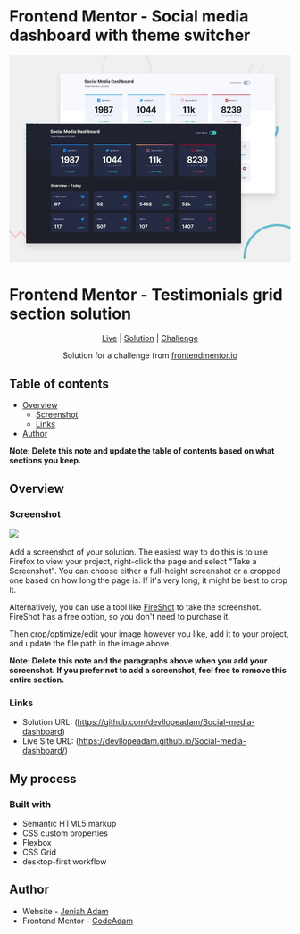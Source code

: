 # Frontend Mentor - Social media dashboard with theme switcher

![Design preview for the Social media dashboard with theme switcher coding challenge](./design/desktop-preview.jpg)

# Frontend Mentor - Testimonials grid section solution

<div align="center">

[Live](https://devllopeadam.github.io/Social-media-dashboard/)
| [Solution](https://github.com/devllopeadam/Social-media-dashboard)
| [Challenge](https://www.frontendmentor.io/challenges/social-media-dashboard-with-theme-switcher-6oY8ozp_H)

Solution for a challenge from [frontendmentor.io](https://www.frontendmentor.io/challenges/testimonials-grid-section-Nnw6J7Un7J)

</div>

## Table of contents

- [Overview](#overview)
  - [Screenshot](#screenshot)
  - [Links](#links)
- [Author](#author)

**Note: Delete this note and update the table of contents based on what sections you keep.**

## Overview

### Screenshot

![](../social-media-dashboard-with-theme-switcher-master/design/desktop-preview.jpg)

Add a screenshot of your solution. The easiest way to do this is to use Firefox to view your project, right-click the page and select "Take a Screenshot". You can choose either a full-height screenshot or a cropped one based on how long the page is. If it's very long, it might be best to crop it.

Alternatively, you can use a tool like [FireShot](https://getfireshot.com/) to take the screenshot. FireShot has a free option, so you don't need to purchase it.

Then crop/optimize/edit your image however you like, add it to your project, and update the file path in the image above.

**Note: Delete this note and the paragraphs above when you add your screenshot. If you prefer not to add a screenshot, feel free to remove this entire section.**

### Links

- Solution URL: (https://github.com/devllopeadam/Social-media-dashboard)
- Live Site URL: (https://devllopeadam.github.io/Social-media-dashboard/)

## My process

### Built with

- Semantic HTML5 markup
- CSS custom properties
- Flexbox
- CSS Grid
- desktop-first workflow

## Author

- Website - [Jeniah Adam](https://github.com/devllopeadam/Social-media-dashboard)
- Frontend Mentor - [CodeAdam](https://www.frontendmentor.io/profile/devllopeadam)
